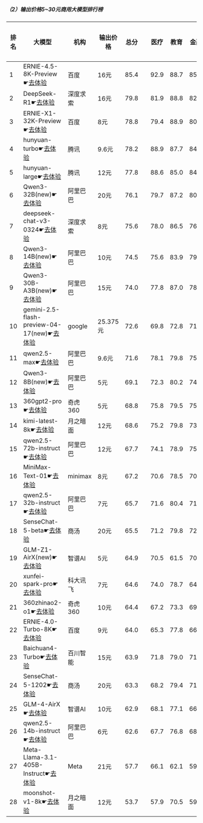 ##### （2）输出价格5~30元商用大模型排行榜
|排名|大模型|机构|输出价格|总分| |医疗|教育|金融|法律|行政公务|心理健康|推理与数学计算|语言与指令遵从|
|---|-----|---|-------|---|-|----|---|---|---|------|-------|-----------|------------|
|1|ERNIE-4.5-8K-Preview☛[去体验](https://easyllm.site/static/modelcompare.html?type=proprietary)|百度|16元|85.4| |        92.9|88.7|85.2|90.6|        87.0|75.2|        78.5|85.0|
|2|DeepSeek-R1☛[去体验](https://easyllm.site/static/modelcompare.html?type=open-source)|深度求索|16元|79.8| |        81.9|88.8|82.9|73.8|        83.0|61.5|        83.0|83.5|
|3|ERNIE-X1-32K-Preview☛[去体验](https://easyllm.site/static/modelcompare.html?type=proprietary)|百度|8元|78.8| |        79.4|88.9|80.2|77.8|        80.0|66.7|        75.2|82.7|
|4|hunyuan-turbo☛[去体验](https://easyllm.site/static/modelcompare.html?type=proprietary)|腾讯|9.6元|78.2| |        88.9|87.7|84.8|75.0|        71.7|71.8|        64.0|81.9|
|5|hunyuan-large☛[去体验](https://easyllm.site/static/modelcompare.html?type=open-source)|腾讯|12元|77.8| |        88.6|85.0|84.6|82.4|        70.4|73.2|        60.0|78.0|
|6|Qwen3-32B(new)☛[去体验](https://easyllm.site/static/modelcompare.html?type=open-source)|阿里巴巴|20元|76.1| |        79.7|87.2|80.9|64.5|        73.3|68.3|        79.0|75.6|
|7|deepseek-chat-v3-0324☛[去体验](https://easyllm.site/static/modelcompare.html?type=open-source)|深度求索|8元|75.6| |        78.0|86.5|76.1|61.7|        81.2|64.6|        72.6|83.7|
|8|Qwen3-14B(new)☛[去体验](https://easyllm.site/static/modelcompare.html?type=open-source)|阿里巴巴|10元|74.5| |        75.6|83.9|79.6|62.2|        73.3|63.4|        79.7|78.6|
|9|Qwen3-30B-A3B(new)☛[去体验](https://easyllm.site/static/modelcompare.html?type=open-source)|阿里巴巴|15元|74.0| |        77.8|87.0|78.6|51.1|        66.7|68.3|        81.7|80.7|
|10|gemini-2.5-flash-preview-04-17(new)☛[去体验](https://easyllm.site/static/modelcompare.html?type=proprietary)|google|25.375元|72.6| |        69.8|72.8|71.5|62.2|        76.7|65.0|        82.7|80.5|
|11|qwen2.5-max☛[去体验](https://easyllm.site/static/modelcompare.html?type=proprietary)|阿里巴巴|9.6元|71.6| |        78.1|79.8|75.0|59.5|        71.2|62.6|        66.1|80.7|
|12|Qwen3-8B(new)☛[去体验](https://easyllm.site/static/modelcompare.html?type=open-source)|阿里巴巴|5元|69.1| |        72.3|80.2|74.0|54.4|        53.3|65.8|        73.8|78.8|
|13|360gpt2-pro☛[去体验](https://easyllm.site/static/modelcompare.html?type=proprietary)|奇虎360|5元|68.8| |        75.8|79.5|75.4|50.8|        66.5|62.0|        63.3|77.2|
|14|kimi-latest-8k☛[去体验](https://easyllm.site/static/modelcompare.html?type=proprietary)|月之暗面|12元|68.6| |        75.2|79.8|73.3|60.8|        64.0|59.0|        62.8|74.1|
|15|qwen2.5-72b-instruct☛[去体验](https://easyllm.site/static/modelcompare.html?type=open-source)|阿里巴巴|12元|67.7| |        74.1|78.9|75.6|51.6|        67.0|59.5|        61.7|73.6|
|16|MiniMax-Text-01☛[去体验](https://easyllm.site/static/modelcompare.html?type=open-source)|minimax|8元|67.2| |        70.6|78.5|70.0|50.7|        71.0|57.8|        60.0|79.1|
|17|qwen2.5-32b-instruct☛[去体验](https://easyllm.site/static/modelcompare.html?type=open-source)|阿里巴巴|7元|65.7| |        71.6|80.4|71.8|50.8|        64.5|57.8|        54.9|74.1|
|18|SenseChat-5-beta☛[去体验](https://easyllm.site/static/modelcompare.html?type=proprietary)|商汤|20元|65.5| |        71.2|79.8|72.2|45.3|        62.0|56.2|        63.5|73.8|
|19|GLM-Z1-AirX(new)☛[去体验](https://easyllm.site/static/modelcompare.html?type=proprietary)|智谱AI|5元|64.9| |        70.5|61.5|70.1|58.9|        60.0|58.3|        64.0|75.8|
|20|xunfei-spark-pro☛[去体验](https://easyllm.site/static/modelcompare.html?type=proprietary)|科大讯飞|7元|64.6| |        74.0|78.7|64.2|56.9|        57.5|57.8|        55.0|72.5|
|21|360zhinao2-o1☛[去体验](https://easyllm.site/static/modelcompare.html?type=proprietary)|奇虎360|10元|64.4| |        67.2|73.3|69.5|45.3|        68.4|50.2|        69.7|71.5|
|22|ERNIE-4.0-Turbo-8K☛[去体验](https://easyllm.site/static/modelcompare.html?type=proprietary)|百度|9元|64.0| |        65.3|77.8|66.1|58.4|        70.0|38.0|        55.6|81.2|
|23|Baichuan4-Turbo☛[去体验](https://easyllm.site/static/modelcompare.html?type=proprietary)|百川智能|15元|63.9| |        71.8|79.0|71.5|45.3|        62.0|57.8|        52.8|71.0|
|24|SenseChat-5-1202☛[去体验](https://easyllm.site/static/modelcompare.html?type=proprietary)|商汤|20元|63.3| |        68.2|79.4|71.1|47.1|        54.0|52.5|        58.7|75.4|
|25|GLM-4-AirX☛[去体验](https://easyllm.site/static/modelcompare.html?type=proprietary)|智谱AI|10元|62.9| |        68.1|77.1|66.8|45.8|        68.5|57.5|        44.7|74.6|
|26|qwen2.5-14b-instruct☛[去体验](https://easyllm.site/static/modelcompare.html?type=open-source)|阿里巴巴|6元|62.6| |        67.7|76.8|68.0|45.4|        61.0|56.1|        53.1|73.0|
|27|Meta-Llama-3.1-405B-Instruct☛[去体验](https://easyllm.site/static/modelcompare.html?type=open-source)|Meta|21元|57.7| |        66.1|62.1|59.3|34.7|        59.0|53.9|        53.6|72.6|
|28|moonshot-v1-8k☛[去体验](https://easyllm.site/static/modelcompare.html?type=proprietary)|月之暗面|12元|53.7| |        57.9|70.5|59.4|32.2|        42.0|47.0|        51.3|69.7|
    
